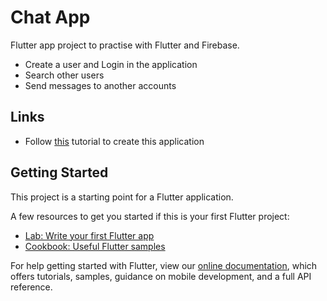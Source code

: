# Chat App

Flutter app project to practise with Flutter and Firebase.

- Create a user and Login in the application
- Search other users
- Send messages to another accounts

## Links

- Follow [this](https://www.youtube.com/watch?v=FTju8w4zEno) tutorial to create this application

## Getting Started

This project is a starting point for a Flutter application.

A few resources to get you started if this is your first Flutter project:

- [Lab: Write your first Flutter app](https://flutter.dev/docs/get-started/codelab)
- [Cookbook: Useful Flutter samples](https://flutter.dev/docs/cookbook)

For help getting started with Flutter, view our
[online documentation](https://flutter.dev/docs), which offers tutorials,
samples, guidance on mobile development, and a full API reference.
